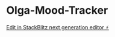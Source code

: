 # Olga-Mood-Tracker

[Edit in StackBlitz next generation editor ⚡️](https://stackblitz.com/~/github.com/chuchobaez/Olga-Mood-Tracker)